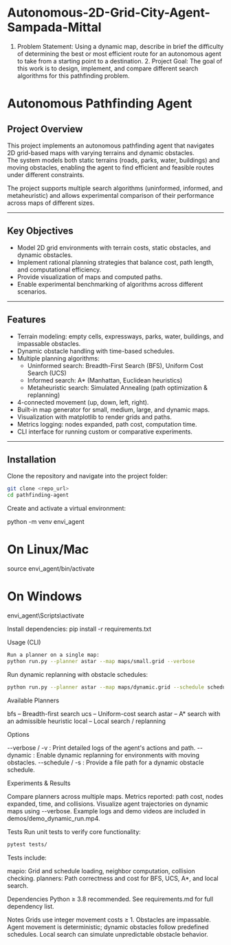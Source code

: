 # Autonomous-2D-Grid-City-Agent-Sampada-Mittal
1. Problem Statement: Using a dynamic map, describe in brief the difficulty of determining the best or most efficient route for an autonomous agent to take from a starting point to a destination. 2. Project Goal: The goal of this work is to design, implement, and compare different search algorithms for this pathfinding problem.

# Autonomous Pathfinding Agent  

## Project Overview  
This project implements an autonomous pathfinding agent that navigates 2D grid-based maps with varying terrains and dynamic obstacles.  
The system models both static terrains (roads, parks, water, buildings) and moving obstacles, enabling the agent to find efficient and feasible routes under different constraints.  

The project supports multiple search algorithms (uninformed, informed, and metaheuristic) and allows experimental comparison of their performance across maps of different sizes.  

---

## Key Objectives  
- Model 2D grid environments with terrain costs, static obstacles, and dynamic obstacles.  
- Implement rational planning strategies that balance cost, path length, and computational efficiency.  
- Provide visualization of maps and computed paths.  
- Enable experimental benchmarking of algorithms across different scenarios.  

---

## Features  
- Terrain modeling: empty cells, expressways, parks, water, buildings, and impassable obstacles.  
- Dynamic obstacle handling with time-based schedules.  
- Multiple planning algorithms:  
  - Uninformed search: Breadth-First Search (BFS), Uniform Cost Search (UCS)  
  - Informed search: A* (Manhattan, Euclidean heuristics)  
  - Metaheuristic search: Simulated Annealing (path optimization & replanning)  
- 4-connected movement (up, down, left, right).  
- Built-in map generator for small, medium, large, and dynamic maps.  
- Visualization with matplotlib to render grids and paths.  
- Metrics logging: nodes expanded, path cost, computation time.  
- CLI interface for running custom or comparative experiments.  

---

## Installation  

Clone the repository and navigate into the project folder:  

```bash
git clone <repo_url>
cd pathfinding-agent
```

Create and activate a virtual environment:

python -m venv envi_agent
# On Linux/Mac
source envi_agent/bin/activate
# On Windows
envi_agent\Scripts\activate


Install dependencies:
pip install -r requirements.txt

Usage (CLI)
```bash
Run a planner on a single map:
python run.py --planner astar --map maps/small.grid --verbose
```


Run dynamic replanning with obstacle schedules:
```bash
python run.py --planner astar --map maps/dynamic.grid --schedule schedules/dynamic.schedule --dynamic --verbose
```

Available Planners

bfs – Breadth-first search
ucs – Uniform-cost search
astar – A* search with an admissible heuristic
local – Local search / replanning

Options

--verbose / -v : Print detailed logs of the agent's actions and path.
--dynamic : Enable dynamic replanning for environments with moving obstacles.
--schedule / -s : Provide a file path for a dynamic obstacle schedule.

Experiments & Results

Compare planners across multiple maps.
Metrics reported: path cost, nodes expanded, time, and collisions.
Visualize agent trajectories on dynamic maps using --verbose.
Example logs and demo videos are included in demos/demo_dynamic_run.mp4.

Tests
Run unit tests to verify core functionality:
```bash
pytest tests/
```

Tests include:

mapio: Grid and schedule loading, neighbor computation, collision checking.
planners: Path correctness and cost for BFS, UCS, A*, and local search.

Dependencies
Python ≥ 3.8 recommended.
See requirements.md for full dependency list.

Notes
Grids use integer movement costs ≥ 1. Obstacles are impassable.
Agent movement is deterministic; dynamic obstacles follow predefined schedules.
Local search can simulate unpredictable obstacle behavior.


